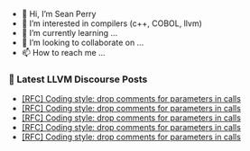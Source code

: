 - 👋 Hi, I’m Sean Perry
- 👀 I’m interested in compilers (c++, COBOL, llvm)
- 🌱 I’m currently learning ...
- 💞️ I’m looking to collaborate on ...
- 📫 How to reach me ...

<!---
s66perry/s66perry is a ✨ special ✨ repository because its `README.md` (this file) appears on your GitHub profile.
You can click the Preview link to take a look at your changes.
--->
### 📕 Latest LLVM Discourse Posts

<!-- DISCOURSE-LLVM:START -->
- [[RFC] Coding style: drop comments for parameters in calls](https://discourse.llvm.org/t/rfc-coding-style-drop-comments-for-parameters-in-calls/86697#post_7)
- [[RFC] Coding style: drop comments for parameters in calls](https://discourse.llvm.org/t/rfc-coding-style-drop-comments-for-parameters-in-calls/86697#post_6)
- [[RFC] Coding style: drop comments for parameters in calls](https://discourse.llvm.org/t/rfc-coding-style-drop-comments-for-parameters-in-calls/86697#post_5)
- [[RFC] Coding style: drop comments for parameters in calls](https://discourse.llvm.org/t/rfc-coding-style-drop-comments-for-parameters-in-calls/86697#post_4)
- [[RFC] Coding style: drop comments for parameters in calls](https://discourse.llvm.org/t/rfc-coding-style-drop-comments-for-parameters-in-calls/86697#post_3)
<!-- DISCOURSE-LLVM:END -->
